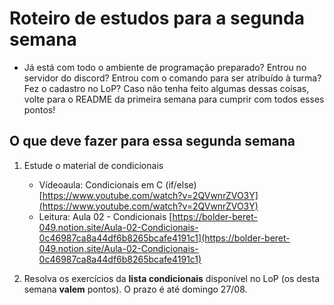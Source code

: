 # Roteiro de estudos para a segunda semana

- Já está com todo o ambiente de programação preparado? Entrou no servidor do discord? Entrou com o comando para ser atribuído à turma? Fez o cadastro no LoP? Caso não tenha feito algumas dessas coisas, volte para o README da primeira semana para cumprir com todos esses pontos!

## O que deve fazer para essa segunda semana

1. Estude o material de condicionais
    - Vídeoaula: Condicionais em C (if/else)
        [https://www.youtube.com/watch?v=2QVwnrZVO3Y](https://www.youtube.com/watch?v=2QVwnrZVO3Y)
    - Leitura: Aula 02 - Condicionais
        [https://bolder-beret-049.notion.site/Aula-02-Condicionais-0c46987ca8a44df6b8265bcafe4191c1](https://bolder-beret-049.notion.site/Aula-02-Condicionais-0c46987ca8a44df6b8265bcafe4191c1)

2. Resolva os exercícios da **lista condicionais** disponível no LoP (os desta semana **valem** pontos). O prazo é até domingo 27/08.



